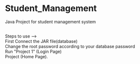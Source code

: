 # Student_Management
Java Project for student management system

<br>
Steps to use -->
<br>
First Connect the JAR file(database)
<br>
Change the root password according to your database password
<br>
Run "Project 1" (Login Page)
<br>
Project (Home Page).
